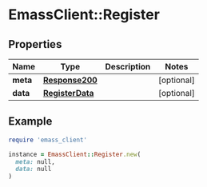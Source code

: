 # EmassClient::Register

## Properties

| Name | Type | Description | Notes |
| ---- | ---- | ----------- | ----- |
| **meta** | [**Response200**](Response200.md) |  | [optional] |
| **data** | [**RegisterData**](RegisterData.md) |  | [optional] |

## Example

```ruby
require 'emass_client'

instance = EmassClient::Register.new(
  meta: null,
  data: null
)
```

